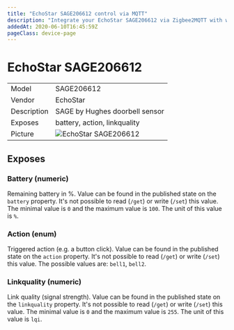 ```yaml
---
title: "EchoStar SAGE206612 control via MQTT"
description: "Integrate your EchoStar SAGE206612 via Zigbee2MQTT with whatever smart home infrastructure you are using without the vendors bridge or gateway."
addedAt: 2020-06-10T16:45:59Z
pageClass: device-page
---
```


<!-- !!!! -->
<!-- ATTENTION: This file is auto-generated through docgen! -->
<!-- You can only edit the "## Notes"-Section till next h1 (#) or h2 heading (##). -->
<!-- Do NOT use h1 or h2 heading within "## Notes"-Section. -->
<!-- !!!! -->

# EchoStar SAGE206612

|     |     |
|-----|-----|
| Model | SAGE206612  |
| Vendor  | EchoStar  |
| Description | SAGE by Hughes doorbell sensor |
| Exposes | battery, action, linkquality |
| Picture | ![EchoStar SAGE206612](https://www.zigbee2mqtt.io/images/devices/SAGE206612.jpg) |


<!-- Notes BEGIN: You can edit here. Add "## Notes" headline if not already present. -->



<!-- Notes END: Do not edit below this line -->


## Exposes

### Battery (numeric)
Remaining battery in %.
Value can be found in the published state on the `battery` property.
It's not possible to read (`/get`) or write (`/set`) this value.
The minimal value is `0` and the maximum value is `100`.
The unit of this value is `%`.

### Action (enum)
Triggered action (e.g. a button click).
Value can be found in the published state on the `action` property.
It's not possible to read (`/get`) or write (`/set`) this value.
The possible values are: `bell1`, `bell2`.

### Linkquality (numeric)
Link quality (signal strength).
Value can be found in the published state on the `linkquality` property.
It's not possible to read (`/get`) or write (`/set`) this value.
The minimal value is `0` and the maximum value is `255`.
The unit of this value is `lqi`.


